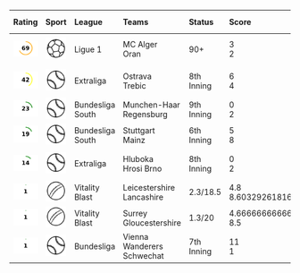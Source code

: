 | Rating                                                                                                                                 | Sport                                                                                                            | League           | Teams                         | Status     | Score                    | TV Listing                                                               |
|:---------------------------------------------------------------------------------------------------------------------------------------|:-----------------------------------------------------------------------------------------------------------------|:-----------------|:------------------------------|:-----------|:-------------------------|:-------------------------------------------------------------------------|
| <img src="https://raw.githubusercontent.com/BlakeDuncan25/Donut-SVG-Ratings/bac4e4a278175106499642192132b1786a9aec38/69.svg" alt="69"> | <img src="https://raw.githubusercontent.com/BlakeDuncan25/Donut-SVG-Ratings/master/soccer.png" alt="Soccer">     | Ligue 1          | MC Alger<br>Oran              | 90+        | 3<br>2                   | <a href="https://www.livesoccertv.com/schedules/">Live Soccer TV</a>     |
| <img src="https://raw.githubusercontent.com/BlakeDuncan25/Donut-SVG-Ratings/bac4e4a278175106499642192132b1786a9aec38/42.svg" alt="42"> | <img src="https://raw.githubusercontent.com/BlakeDuncan25/Donut-SVG-Ratings/master/baseball.png" alt="Baseball"> | Extraliga        | Ostrava<br>Trebic             | 8th Inning | 6<br>4                   | <a href="https://extraliga.baseball.cz/rozpis-vysledky">Stay Live TV</a> |
| <img src="https://raw.githubusercontent.com/BlakeDuncan25/Donut-SVG-Ratings/bac4e4a278175106499642192132b1786a9aec38/23.svg" alt="23"> | <img src="https://raw.githubusercontent.com/BlakeDuncan25/Donut-SVG-Ratings/master/baseball.png" alt="Baseball"> | Bundesliga South | Munchen-Haar<br>Regensburg    | 9th Inning | 0<br>2                   | -                                                                        |
| <img src="https://raw.githubusercontent.com/BlakeDuncan25/Donut-SVG-Ratings/bac4e4a278175106499642192132b1786a9aec38/19.svg" alt="19"> | <img src="https://raw.githubusercontent.com/BlakeDuncan25/Donut-SVG-Ratings/master/baseball.png" alt="Baseball"> | Bundesliga South | Stuttgart<br>Mainz            | 6th Inning | 5<br>8                   | -                                                                        |
| <img src="https://raw.githubusercontent.com/BlakeDuncan25/Donut-SVG-Ratings/bac4e4a278175106499642192132b1786a9aec38/14.svg" alt="14"> | <img src="https://raw.githubusercontent.com/BlakeDuncan25/Donut-SVG-Ratings/master/baseball.png" alt="Baseball"> | Extraliga        | Hluboka<br>Hrosi Brno         | 8th Inning | 0<br>2                   | <a href="https://extraliga.baseball.cz/rozpis-vysledky">Stay Live TV</a> |
| <img src="https://raw.githubusercontent.com/BlakeDuncan25/Donut-SVG-Ratings/bac4e4a278175106499642192132b1786a9aec38/1.svg" alt="1">   | <img src="https://raw.githubusercontent.com/BlakeDuncan25/Donut-SVG-Ratings/master/cricket.png" alt="Cricket">   | Vitality Blast   | Leicestershire<br>Lancashire  | 2.3/18.5   | 4.8<br>8.603292618162508 | <a href="https://www.willow.tv/">Willow</a>                              |
| <img src="https://raw.githubusercontent.com/BlakeDuncan25/Donut-SVG-Ratings/bac4e4a278175106499642192132b1786a9aec38/1.svg" alt="1">   | <img src="https://raw.githubusercontent.com/BlakeDuncan25/Donut-SVG-Ratings/master/cricket.png" alt="Cricket">   | Vitality Blast   | Surrey<br>Gloucestershire     | 1.3/20     | 4.666666666666667<br>8.5 | <a href="https://www.willow.tv/">Willow</a>                              |
| <img src="https://raw.githubusercontent.com/BlakeDuncan25/Donut-SVG-Ratings/bac4e4a278175106499642192132b1786a9aec38/1.svg" alt="1">   | <img src="https://raw.githubusercontent.com/BlakeDuncan25/Donut-SVG-Ratings/master/baseball.png" alt="Baseball"> | Bundesliga       | Vienna Wanderers<br>Schwechat | 7th Inning | 11<br>1                  | -                                                                        |